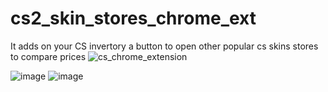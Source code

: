 # cs2_skin_stores_chrome_ext
It adds on your CS invertory a button to open other popular cs skins stores to compare prices
![cs_chrome_extension](https://github.com/user-attachments/assets/2aeca3ac-8079-440f-9ea6-ef5a1277b579)

![image](https://github.com/user-attachments/assets/b7539881-fe9f-4dbb-afbc-11bb8b85033c)
![image](https://github.com/user-attachments/assets/63bb51c7-9ed1-4e61-9146-34ce13eab0c8)
